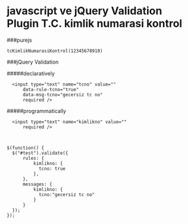# javascript ve jQuery Validation Plugin T.C. kimlik numarasi kontrol 

###purejs
```
tcKimlikNumarasiKontrol(12345678910)
```

###jQuery Validation

#####declaratively
```
  <input type="text" name="tcno" value=""
      data-rule-tcno="true"
      data-msg-tcno="gecersiz tc no"
      required />
```
#####programmatically
```
  <input type="text" name="kimlikno" value=""
      required />



$(function() {
  $("#test").validate({
      rules: {
          kimlikno: {
            tcno: true
          },
      },
      messages: {
          kimlikno: {
            tcno:"gecersiz tc no"
          }
      }
  });
});
```
